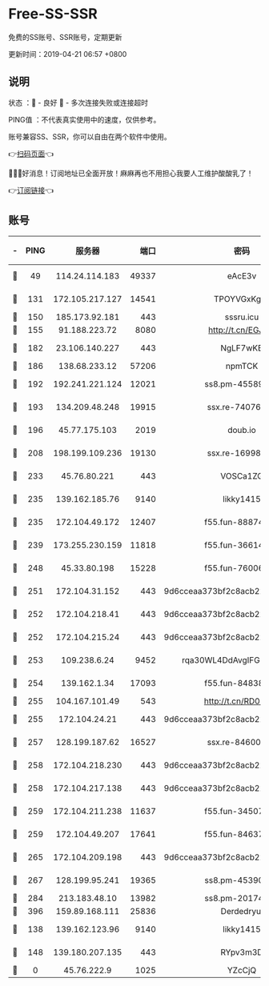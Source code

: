 # Free-SS-SSR

免费的SS账号、SSR账号，定期更新

更新时间：2019-04-21 06:57 +0800

## 说明

状态     ：🙂 - 良好 🙁 - 多次连接失败或连接超时

PING值   ：不代表真实使用中的速度，仅供参考。

账号兼容SS、SSR，你可以自由在两个软件中使用。

👉[扫码页面](https://liesauer.github.io/Free-SS-SSR/)👈

🎉🎉🎉好消息！订阅地址已全面开放！麻麻再也不用担心我要人工维护酸酸乳了！

👉[订阅链接](https://www.liesauer.net/yogurt/subscribe?ACCESS_TOKEN=DAYxR3mMaZAsaqUb)👈

## 账号

|-|PING|服务器|端口|密码|加密方式|区域|
|:----:|:----:|:-----:|-----:|:----:|:----:|:----:|
|🙂|49|114.24.114.183|49337|eAcE3v|chacha20-ietf|TW|
|🙂|131|172.105.217.127|14541|TPOYVGxKglpi|aes-256-cfb|JP|
|🙂|150|185.173.92.181|443|sssru.icu|rc4-md5|RU|
|🙂|155|91.188.223.72|8080|http://t.cn/EGJIyrl|rc4-md5|RU|
|🙂|182|23.106.140.227|443|NgLF7wKB|aes-256-cfb|US|
|🙂|186|138.68.233.12|57206|npmTCK|rc4-md5|US|
|🙂|192|192.241.221.124|12021|ss8.pm-45589166|aes-256-cfb|US|
|🙂|193|134.209.48.248|19915|ssx.re-74076928|aes-256-cfb|US|
|🙂|196|45.77.175.103|2019|doub.io|aes-128-ctr|SG|
|🙂|208|198.199.109.236|19130|ssx.re-16998914|aes-256-cfb|US|
|🙂|233|45.76.80.221|443|VOSCa1ZG|aes-256-cfb|DE|
|🙂|235|139.162.185.76|9140|likky1415|aes-256-cfb|DE|
|🙂|235|172.104.49.172|12407|f55.fun-88874010|aes-256-cfb|SG|
|🙂|239|173.255.230.159|11818|f55.fun-36614091|aes-256-cfb|US|
|🙂|248|45.33.80.198|15228|f55.fun-76006716|aes-256-cfb|US|
|🙂|251|172.104.31.152|443|9d6cceaa373bf2c8acb22e60b6a58be6|aes-256-cfb|US|
|🙂|252|172.104.218.41|443|9d6cceaa373bf2c8acb22e60b6a58be6|aes-256-cfb|US|
|🙂|252|172.104.215.24|443|9d6cceaa373bf2c8acb22e60b6a58be6|aes-256-cfb|US|
|🙂|253|109.238.6.24|9452|rqa30WL4DdAvgIFG6Fs3znzTa|aes-256-cfb|FR|
|🙂|254|139.162.1.34|17093|f55.fun-84838743|aes-256-cfb|SG|
|🙂|255|104.167.101.49|543|http://t.cn/RD0D7sx|rc4-md5|CA|
|🙂|255|172.104.24.21|443|9d6cceaa373bf2c8acb22e60b6a58be6|aes-256-cfb|US|
|🙂|257|128.199.187.62|16527|ssx.re-84600729|aes-256-cfb|SG|
|🙂|258|172.104.218.230|443|9d6cceaa373bf2c8acb22e60b6a58be6|aes-256-cfb|US|
|🙂|258|172.104.217.138|443|9d6cceaa373bf2c8acb22e60b6a58be6|aes-256-cfb|US|
|🙂|259|172.104.211.238|11637|f55.fun-34507560|aes-256-cfb|US|
|🙂|259|172.104.49.207|17641|f55.fun-84637205|aes-256-cfb|SG|
|🙂|265|172.104.209.198|443|9d6cceaa373bf2c8acb22e60b6a58be6|aes-256-cfb|US|
|🙂|267|128.199.95.241|19365|ss8.pm-45390350|aes-256-cfb|SG|
|🙂|284|213.183.48.10|13982|ss8.pm-20174684|rc4-md5|RU|
|🙂|396|159.89.168.111|25836|Derdedryuj|chacha20|IN|
|🙂|138|139.162.123.96|9140|likky1415|aes-256-cfb|JP|
|🙂|148|139.180.207.135|443|RYpv3m3D|aes-256-cfb|JP|
|🙁|0|45.76.222.9|1025|YZcCjQ|rc4-md5|JP|
